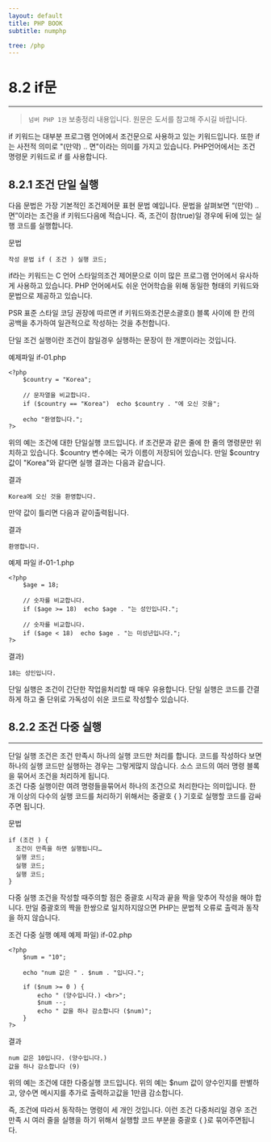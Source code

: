 ```yaml
---
layout: default
title: PHP BOOK
subtitle: numphp

tree: /php
---
```


# 8.2 if문
---
> `넘버 PHP 1권` 보충정리 내용입니다. 원문은 도서를 참고해 주시길 바랍니다.

if 키워드는 대부분 프로그램 언어에서 조건문으로 사용하고 있는 키워드입니다. 또한 if는 사전적 의미로 "(만약) .. 면"이라는 의미를 가지고 있습니다. PHP언어에서는 조건 명령문 키워드로 if 를 사용합니다.

## 8.2.1 조건 단일 실행

다음 문법은 가장 기본적인 조건제어문 표현 문법 예입니다. 문법을 살펴보면 “(만약) .. 면”이라는 조건을 if 키워드다음에 적습니다. 즉, 조건이 참(true)일 경우에 뒤에 있는 실행 코드를 실행합니다.

문법
```
작성 문법 if ( 조건 ) 실행 코드;
```

if라는 키워드는 C 언어 스타일의조건 제어문으로 이미 많은 프로그램 언어에서 유사하게 사용하고 있습니다. PHP 언어에서도 쉬운 언어학습을 위해 동일한 형태의 키워드와 문법으로 제공하고 있습니다. 

PSR 표준 스타일 코딩 권장에 따르면 if 키워드와조건문소괄호() 블록 사이에 한 칸의 공백을 추가하여 일관적으로 작성하는 것을 추천합니다.

단일 조건 실행이란 조건이 참일경우 실행하는 문장이 한 개뿐이라는 것입니다.

예제파일 if-01.php
```
<?php
	$country = "Korea";

	// 문자열을 비교합니다.
	if ($country == "Korea")  echo $country . "에 오신 것을";
	
	echo "환영합니다.";
?>
```
위의 예는 조건에 대한 단일실행 코드입니다. if 조건문과 같은 줄에 한 줄의 명령문만 위치하고 있습니다. $country 변수에는 국가 이름이 저장되어 있습니다. 만일 $country 값이 "Korea"와 같다면 실행 결과는 다음과 같습니다.

결과
```
Korea에 오신 것을 환영합니다.
```

만약 값이 틀리면 다음과 같이출력됩니다. 

결과
```
환영합니다.
```

예제 파일 if-01-1.php
```
<?php
	$age = 18;

	// 숫자를 비교합니다.
	if ($age >= 18)  echo $age . "는 성인입니다.";
	
	// 숫자를 비교합니다.
	if ($age < 18)  echo $age . "는 미성년입니다.";
?>
```

결과)
```
18는 성인입니다.
```

단일 실행은 조건이 간단한 작업을처리할 때 매우 유용합니다. 단일 실행은 코드를 간결하게 하고 줄 단위로 가독성이 쉬운 코드로 작성할수 있습니다.
<br>

## 8.2.2 조건 다중 실행
---
단일 실행 조건은 조건 만족시 하나의 실행 코드만 처리를 합니다. 코드를 작성하다 보면 하나의 실행 코드만 실행하는 경우는 그렇게많지 않습니다. 소스 코드의 여러 명령 블록을 묶어서 조건을 처리하게 됩니다.  
조건 다중 실행이란 여려 명령들을묶어서 하나의 조건으로 처리한다는 의미입니다. 한 개 이상의 다수의 실행 코드를 처리하기 위해서는 중괄호 { } 기호로 실행할 코드를 감싸주면 됩니다.

문법
```
if (조건 ) {
  조건이 만족을 하면 실행됩니다…
  실행 코드;
  실행 코드;
  실행 코드;
}
```

다중 실행 조건을 작성할 때주의할 점은 중괄호 시작과 끝을 짝을 맞추어 작성을 해야 합니다. 만일 중괄호의 짝을 한쌍으로 일치하지않으면 PHP는 문법적 오류로 출력과 동작을 하지 않습니다.

조건 다중 실행 예제
예제 파일) if-02.php
```
<?php
	$num = "10";

	echo "num 값은 " . $num . "입니다.";

	if ($num >= 0 ) {
		echo " (양수입니다.) <br>";
  		$num --;
  		echo " 값을 하나 감소합니다 ($num)";
	}
?>
```

결과
```
num 값은 10입니다. (양수입니다.)
값을 하나 감소합니다 (9)
```

위의 예는 조건에 대한 다중실행 코드입니다.  위의 예는 $num 값이 양수인지를 판별하고, 양수면 메시지를 추가로 출력하고값을 1만큼 감소합니다.

즉, 조건에 따라서 동작하는 명령이 세 개인 것입니다. 이런 조건 다중처리일 경우 조건 만족 시 여러 줄을 실행을 하기 위해서 실행할 코드 부분을 중괄호 { }로 묶어주면됩니다. 

<br><br>